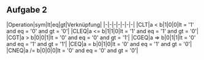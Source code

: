 ## Aufgabe 2
|Operation|sym|lt|eq|gt|Verknüpfung|
|-|-|-|-|-|-|-|
|CLT|a < b|1|0|0|lt = '1' and eq = '0' and gt = '0'|
|CLEQ|a <= b|1|1|0|lt = '1' and eq = '1' and gt = '0'|
|CGT|a > b|0|0|1|lt = '0' and eq = '0' and gt = '1'|
|CGEQ|a => b|0|1|1|lt = '0' and eq = '1' and gt = '1'|
|CEQ|a = b|0|1|0|lt = '0' and eq = '1' and gt = '0'|
|CNEQ|a /= b|0|0|0|lt  = '0' and eq = '0' and gt = '0'|